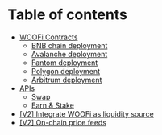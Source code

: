 # Table of contents

* [WOOFi Contracts](README.md)
  * [BNB chain deployment](readme/bnb-chain-deployment.md)
  * [Avalanche deployment](readme/avalanche-deployment.md)
  * [Fantom deployment](readme/fantom-deployment.md)
  * [Polygon deployment](readme/polygon-deployment.md)
  * [Arbitrum deployment](readme/arbitrum-deployment.md)
* [APIs](apis/README.md)
  * [Swap](apis/swap.md)
  * [Earn & Stake](apis/earn-and-stake.md)
* [\[V2\] Integrate WOOFi as liquidity source](v2-integrate-woofi-as-liquidity-source.md)
* [\[V2\] On-chain price feeds](v2-on-chain-price-feeds.md)
